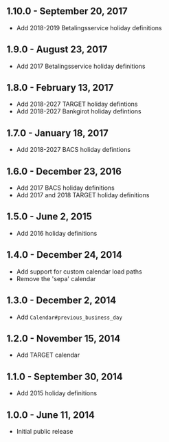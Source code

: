 ## 1.10.0 - September 20, 2017

- Add 2018-2019 Betalingsservice holiday definitions

## 1.9.0 - August 23, 2017

- Add 2017 Betalingsservice holiday definitions

## 1.8.0 - February 13, 2017

- Add 2018-2027 TARGET holiday defintions
- Add 2018-2027 Bankgirot holiday defintions

## 1.7.0 - January 18, 2017

- Add 2018-2027 BACS holiday defintions

## 1.6.0 - December 23, 2016

- Add 2017 BACS holiday definitions
- Add 2017 and 2018 TARGET holiday definitions

## 1.5.0 - June 2, 2015

- Add 2016 holiday definitions

## 1.4.0 - December 24, 2014

- Add support for custom calendar load paths
- Remove the 'sepa' calendar


## 1.3.0 - December 2, 2014

- Add `Calendar#previous_business_day`


## 1.2.0 - November 15, 2014

- Add TARGET calendar


## 1.1.0 - September 30, 2014

- Add 2015 holiday definitions


## 1.0.0 - June 11, 2014

- Initial public release
